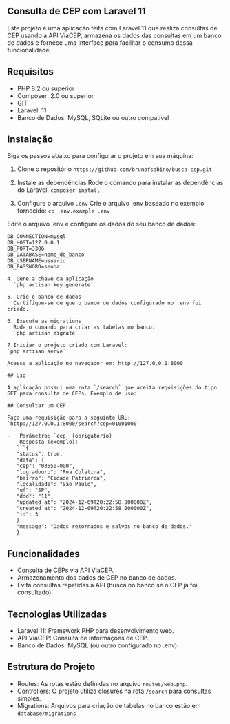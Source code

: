 ## Consulta de CEP com Laravel 11

Este projeto é uma aplicação feita com Laravel 11 que realiza consultas de CEP usando a API ViaCEP, armazena os dados das consultas em um banco de dados e fornece uma interface para facilitar o consumo dessa funcionalidade.

## Requisitos

-   PHP 8.2 ou superior
-   Composer: 2.0 ou superior
-   GIT
-   Laravel: 11
-   Banco de Dados: MySQL, SQLite ou outro compatível

## Instalação

Siga os passos abaixo para configurar o projeto em sua máquina:

1. Clone o repositório
   `https://github.com/brunofsabino/busca-cep.git`

2. Instale as dependências
   Rode o comando para instalar as dependências do Laravel:
   `composer install`

3. Configure o arquivo `.env`
   Crie o arquivo .env baseado no exemplo fornecido:
   `cp .env.example .env`

Edite o arquivo .env e configure os dados do seu banco de dados:

````env
DB_CONNECTION=mysql
DB_HOST=127.0.0.1
DB_PORT=3306
DB_DATABASE=nome_do_banco
DB_USERNAME=usuario
DB_PASSWORD=senha

4. Gere a chave da aplicação
  `php artisan key:generate`

5. Crie o banco de dados
  Certifique-se de que o banco de dados configurado no .env foi criado.

6. Execute as migrations
  Rode o comando para criar as tabelas no banco:
  `php artisan migrate`

7.Iniciar o projeto criado com Laravel:
`php artisan serve`

Acesse a aplicação no navegador em: http://127.0.0.1:8000

## Uso

A aplicação possui uma rota `/search` que aceita requisições do tipo GET para consulta de CEPs. Exemplo de uso:

## Consultar um CEP

Faça uma requisição para a seguinte URL:
`http://127.0.0.1:8000/search?cep=01001000`

-   Parâmetro: `cep` (obrigatório)
-   Resposta (exemplo):
   ```{
   "status": true,
   "data": {
   "cep": "03550-000",
   "logradouro": "Rua Colatina",
   "bairro": "Cidade Patriarca",
   "localidade": "São Paulo",
   "uf": "SP",
   "ddd": "11",
   "updated_at": "2024-12-09T20:22:58.000000Z",
   "created_at": "2024-12-09T20:22:58.000000Z",
   "id": 3
   },
   "message": "Dados retornados e salvos no banco de dados."
   }
````

## Funcionalidades

-   Consulta de CEPs via API ViaCEP.
-   Armazenamento dos dados de CEP no banco de dados.
-   Evita consultas repetidas à API (busca no banco se o CEP já foi consultado).

## Tecnologias Utilizadas

-   Laravel 11: Framework PHP para desenvolvimento web.
-   API ViaCEP: Consulta de informações de CEP.
-   Banco de Dados: MySQL (ou outro configurado no .env).

## Estrutura do Projeto

-   Routes: As rotas estão definidas no arquivo `routes/web.php`.
-   Controllers: O projeto utiliza closures na rota `/search` para consultas simples.
-   Migrations: Arquivos para criação de tabelas no banco estão em `database/migrations`

```

```
